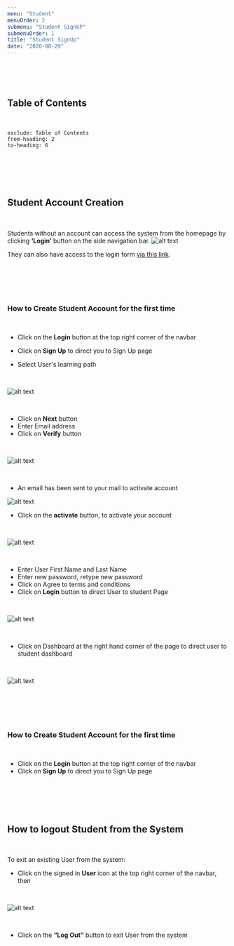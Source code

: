 ```yaml
---
menu: "Student"
menuOrder: 2
submenu: "Student SignUP"
submenuOrder: 1
title: "Student SignUp"
date: "2020-08-29"
---
```


<br />
<br />
<br />

## Table of Contents

<br />

```toc
exclude: Table of Contents
from-heading: 2
to-heading: 6
```

<br />
<br />
<br />
<br />

## Student Account Creation

<br />

Students without an account can access the system from the homepage by
      clicking **‘Login’** button on the side navigation bar.
      ![alt text](/images/Login.png "Title") 

They can also have access to the login form  [via this link](https://www.luminate.ng/LoginView).

<br />
<br />
<br />
<br />

### How to Create Student Account for the first time

<br />

* Click on the  **Login** button at the top right corner of the navbar
* Click on **Sign Up** to direct you to Sign Up page

* Select User's learning path

<br />

 ![alt text](/images/LearningPath.png "Title")

<br />

* Click on **Next** button
* Enter Email address
* Click on **Verify** button

<br />

  ![alt text](/images/Verify.png "Title")

<br />

* An email has been sent to your mail to activate account

 ![alt text](/images/Activate.png "Title")

* Click on the **activate**  button, to activate your account

<br />

 ![alt text](/images/SignUp.png "Title")

<br />

* Enter User First Name and Last Name
* Enter new password, retype new password
* Click on Agree to terms and conditions
* Click on <b>Login</b> button to direct User to student Page

<br />

 ![alt text](/images/StudentPage.png "Title")

<br />

* Click on Dashboard at the right hand corner of the page to direct user to student dashboard

<br />

 ![alt text](/images/StudentDashboard.png "Title")

<br />
<br />
<br />
<br />

### How to Create Student Account for the first time

<br />

* Click on the  **Login** button at the top right corner of the navbar
* Click on **Sign Up** to direct you to Sign Up page

<br />
<br />
<br />
<br />

## How to logout Student from the System

<br />

 To exit an existing User from the system:

* Click on the signed in **User** icon at the top right corner of the navbar,
 then

<br />

 ![alt text](/images/StudentLogout.png "Title")

<br />

* Click on the **“Log Out”** button to exit User from the system
